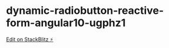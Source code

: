 # dynamic-radiobutton-reactive-form-angular10-ugphz1

[Edit on StackBlitz ⚡️](https://stackblitz.com/edit/dynamic-radiobutton-reactive-form-angular10-ugphz1)